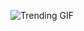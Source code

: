 ![Trending GIF](https://media3.giphy.com/media/YDEiyrRLa6ATrSNQND/giphy.gif?cid=8bb217721cieuw7e5ol2otjqg2abb4dzmcps3u0m5rxwmisd&ep=v1_gifs_search&rid=giphy.gif&ct=g)
